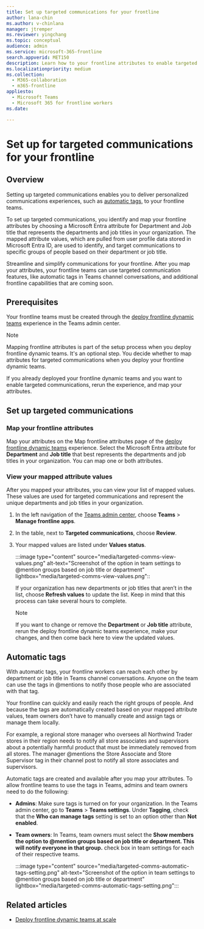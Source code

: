 ```yaml
---
title: Set up targeted communications for your frontline
author: lana-chin
ms.author: v-chinlana
manager: jtremper
ms.reviewer: yingchang
ms.topic: conceptual
audience: admin
ms.service: microsoft-365-frontline
search.appverid: MET150
description: Learn how to your frontline attributes to enable targeted communications features, such as automatic tags, for your frontline teams. 
ms.localizationpriority: medium
ms.collection: 
  - M365-collaboration
  - m365-frontline
appliesto: 
  - Microsoft Teams
  - Microsoft 365 for frontline workers
ms.date: 

---
```


# Set up for targeted communications for your frontline

## Overview

Setting up targeted communications enables you to deliver personalized communications experiences, such as [automatic tags](#automatic-tags), to your frontline teams.

To set up targeted communications, you identify and map your frontline attributes by choosing a Microsoft Entra attribute for Department and Job title that represents the departments and job titles in your organization. The mapped attribute values, which are pulled from user profile data stored in Microsoft Entra ID, are used to identify, and target communications to specific groups of people based on their department or job title.

Streamline and simplify communications for your frontline. After you map your attributes, your frontline teams can use targeted communication features, like automatic tags in Teams channel conversations, and additional frontline capabilities that are coming soon.

## Prerequisites

Your frontline teams must be created through the [deploy frontline dynamic teams](deploy-dynamic-teams-at-scale.md) experience in the Teams admin center.

> [!NOTE]
> Mapping frontline attributes is part of the setup process when you deploy frontline dynamic teams. It's an optional step. You decide whether to map attributes for targeted communications when you deploy your frontline dynamic teams.
>
> If you already deployed your frontline dynamic teams and you want to enable targeted communications, rerun the experience, and map your attributes.

## Set up targeted communications

### Map your frontline attributes

Map your attributes on the Map frontline attributes page of the [deploy frontline dynamic teams](deploy-dynamic-teams-at-scale.md) experience. Select the Microsoft Entra attribute for **Department** and **Job title** that best represents the departments and job titles in your organization. You can map one or both attributes.

### View your mapped attribute values

After you mapped your attributes, you can view your list of mapped values. These values are used for targeted communications and represent the unique departments and job titles in your organization.

1. In the left navigation of the [Teams admin center](https://admin.teams.microsoft.com), choose **Teams** > **Manage frontline apps**.
1. In the table, next to **Targeted communications**, choose **Review**.
1. Your mapped values are listed under **Values status**.

    :::image type="content" source="media/targeted-comms-view-values.png" alt-text="Screenshot of the option in team settings to @mention groups based on job title or department" lightbox="media/targeted-comms-view-values.png"::

    If your organization has new departments or job titles that aren’t in the list, choose **Refresh values** to update the list. Keep in mind that this process can take several hours to complete. 

    > [!NOTE]
    > If you want to change or remove the **Department** or **Job title** attribute, rerun the deploy frontline dynamic teams experience, make your changes, and then come back here to view the updated values.

## Automatic tags

With automatic tags, your frontline workers can reach each other by department or job title in Teams channel conversations. Anyone on the team can use the tags in @mentions to notify those people who are associated with that tag.

Your frontline can quickly and easily reach the right groups of people. And because the tags are automatically created based on your mapped attribute values, team owners don’t have to manually create and assign tags or manage them locally.

For example, a regional store manager who oversees all Northwind Trader stores in their region needs to notify all store associates and supervisors about a potentially harmful product that must be immediately removed from all stores. The manager @mentions the Store Associate and Store Supervisor tag in their channel post to notify all store associates and supervisors.

Automatic tags are created and available after you map your attributes. To allow frontline teams to use the tags in Teams, admins and team owners need to do the following:

- **Admins**: Make sure tags is turned on for your organization. In the Teams admin center, go to **Teams** > **Teams settings**.  Under **Tagging**, check that the **Who can manage tags** setting is set to an option other than **Not enabled**.

- **Team owners**: In Teams, team owners must select the **Show members the option to @mention groups based on job title or department. This will notify everyone in that group.** check box in team settings for each of their respective teams.

    :::image type="content" source="media/targeted-comms-automatic-tags-setting.png" alt-text="Screenshot of the option in team settings to @mention groups based on job title or department" lightbox="media/targeted-comms-automatic-tags-setting.png":::

## Related articles

- [Deploy frontline dynamic teams at scale](deploy-dynamic-teams-at-scale.md)
